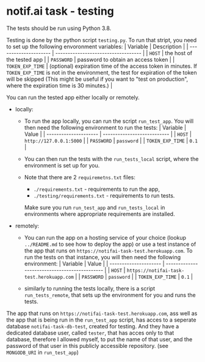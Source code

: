 # notif.ai task - testing

The tests should be run using Python 3.8.

Testing is done by the python script ```testing.py```. 
To run that stript, you need to set up the following envoronment variables:
| Variable              | Description                         |
| --------------------- | ----------------------------------- |
| ```HOST```            | the host of the tested app          |
| ```PASSWORD```        | password to obtain an access token  |
| ```TOKEN_EXP_TIME```  | (optional) expiration time of the access token in minutes. If ```TOKEN_EXP_TIME``` is not in the environment, the test for expiration of the token will be skipped (This might be useful if you want to "test on production", where the expiration time is 30 minutes.) |


You can run the tested app either locally or remotely.

- locally:
  
  - To run the app locally, you can run the script ```run_test_app```.
    You will then need the following environment to run the tests:
    | Variable              | Value                       |
    | --------------------- | --------------------------- |
    | ```HOST```            | ```http://127.0.0.1:5000``` |
    | ```PASSWORD```        | ```password```              |
    | ```TOKEN_EXP_TIME```  | ```0.1```                   |
  
  - You can then run the tests with the ```run_tests_local``` script, 
    where the environment is set up for you.

  - Note that there are 2 ```requiremetns.txt``` files:
    - ```./requirements.txt``` - requirements to run the app,
    - ```./testing/requirements.txt``` - requirements to run tests.
    
    Make sure you run ```run_test_app``` and ```run_tests_local``` in
    environments where appropriate requirements are installed.

- remotely:
  - You can run the app on a hosting service of your choice 
    (lookup ```../README.md``` to see how to deploy the app)
    or use a test instance of the app that runs on 
    ```https://notifai-task-test.herokuapp.com```.
    To run the tests on that instance,
    you will then need the following environment:
    | Variable              | Value                                         |
    | --------------------- | --------------------------------------------- |
    | ```HOST```            | ```https://notifai-task-test.herokuapp.com``` |
    | ```PASSWORD```        | ```password```                                |
    | ```TOKEN_EXP_TIME```  | ```0.1```                                     |

  - similarly to running the tests locally, there is a script
    ```run_tests_remote```, that sets up the environment for you 
    and runs the tests.

The app that runs on ```https://notifai-task-test.herokuapp.com```,
ass well as the app that is being run in the ```run_test_app``` script,
has acces to a seperate database  ```notifai-task-db-test```, 
created for testing. And they have a dedicated database user, 
called ```tester```, that has acces only to that database, 
therefore I allowed myself, to put the name of that user, 
and the password of that user in this publicly accessible repository.
(see ```MONGODB_URI``` in ```run_test_app```)

